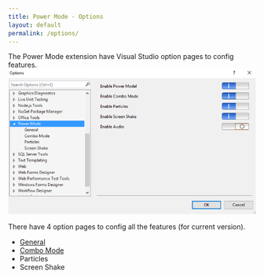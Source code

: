 ```yaml
---
title: Power Mode - Options
layout: default
permalink: /options/
---
```


The Power Mode extension have Visual Studio option pages to config features.
![Option Pages](../images/option.jpg)

There have 4 option pages to config all the features (for current version).
* [General](general)
* [Combo Mode](combomode)
* Particles
* Screen Shake
